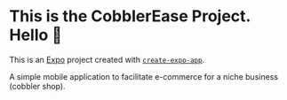 # This is the CobblerEase Project. Hello 👋

This is an [Expo](https://expo.dev) project created with [`create-expo-app`](https://www.npmjs.com/package/create-expo-app).

A simple mobile application to facilitate e-commerce for a niche business (cobbler shop). 

